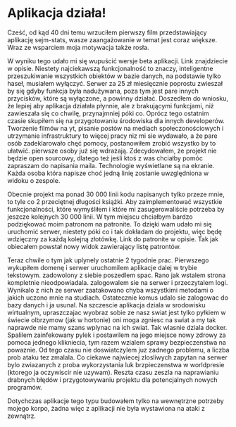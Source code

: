 # Aplikacja działa!

Cześć, od kąd 40 dni temu wrzuciłem pierwszy film przedstawiający aplikację sejm-stats, 
wasze zaangażowanie w temat jest coraz większe. Wraz ze wsparciem moja motywacja także rosła. 

W wyniku tego udało mi się wupuścić wersje beta aplikacji. Link znajdziecie w opisie. Niestety najciekawszą funkcjonalność to znaczy, inteligentne przeszukiwanie wszystkich obiektów w bazie danych, na podstawie tylko haseł, musiałem wyłączyć. Serwer za 25 zł miesięcznie poprostu zwieszał by się gdyby funkcja była nadużywana, poza tym jest pare innych przycisków, które są wyłączone, a powinny działać. Doszedłem do wniosku, że lepiej aby aplikacja działała płynnie, ale z brakującymi funkcjami, niż zawieszała się co chwilę, przynajmniej póki co. 
Oprócz tego ostatnim czasie skupiłem się na przygotowaniu środowiska dla innych developerów. Tworzenie filmów na yt, pisanie postów na mediach społeczonościowych i utrzymanie infrastruktury to więcej pracy niz mi sie wydawało, a że pare osób zadeklarowało chęć pomocy, postanowiłem zrobić wszystko by to ułatwić. pierwsze osoby już się wdrażają.
Zdecydowałem, że projekt nie będzie open sourcowy, dlatego też jeśli ktoś z was chciałby pomóc zapraszam do napisania maila. Technologie wyświetlane są na ekranie. Każda osoba która napisze choć jedną linię zostanie uwzględniona w widoku o zespole. 

Obecnie projekt ma ponad 30 000 linii kodu napisanych tylko przeze mnie, to tyle co 2 przeciętnej długości książki. Aby zaimplementować wszystkie funkcjonalności, które wymyśliłem i które mi zasugerowaliście potrzeba by jeszcze kolejnych 30 000 linii.
W tym miejscu chciałbym bardzo podziękować moim patronom na patronite. To dzięki wam udało mi się uruchomić serwer, niestety póki co i tak dokładam do projektu, więc będę wdzięczny za każdą kolejną złotówkę. Link do patronite w opisie. Tak jak obiecałem powstał nowy widok zawierający listę patrontów. 

Teraz chwile o tym jak uplynely ostatnie 2 tygodnie prac. Pierwszego wykupiłem domenę i serwer uruchomilem aplikacje dalej w trybie tekstowym. zadowolony z siebie poszedlem spac. Rano jak wstalem strona kompletnie nieodpowiadala. zalogowalem sie na serwer i przeczytalem logi. Wynikalo z nich ze serwer zaatakowano chyba wszystkimi metodami o jakich uczono mnie na studiach. Ostatecznie komus udalo sie zalogowac do bazy danych i ja usunal.  Na szczescie aplikacja dziala w srodowisku wirtualnym, upraszczajac wyobraz sobie ze nasz swiat jest tylko pyłkiem w świecie olbrzymow (jak w hortonie) oni moga zgniesc na swiat a my tak naprawde nie mamy szans wplynac na ich swiat. Tak wlasnie dziala docker. Spalilem zainfekowany pylek i postawilem na jego miejsce nowy zdrowy za pomoca jednego klikniecia, tym razem wzialem sprawy bezpieczenstwa na powaznie. Od tego czasu nie doswiatczylem juz zadnego problemu, a liczba prob ataku tez zmalala. Co ciekawe najwiecej zlosliwych zapytan na serwer bylo zwiazanych z proba wykorzystania luk brzpieczenstwa w worldpresie (ktorego ja oczywiscir nie uzywam). Reszta czasu zeszla na naprawianiu drabnych błędów i przygotowywaniu projektu dla potencjalnych nowych programów. 



Dotychczas aplikacje tego typu budowałem tylko na wewnętrzne potrzeby mojego korpo, żadna więc z aplikacji nie była wystawiona na ataki z zewnątrz. 